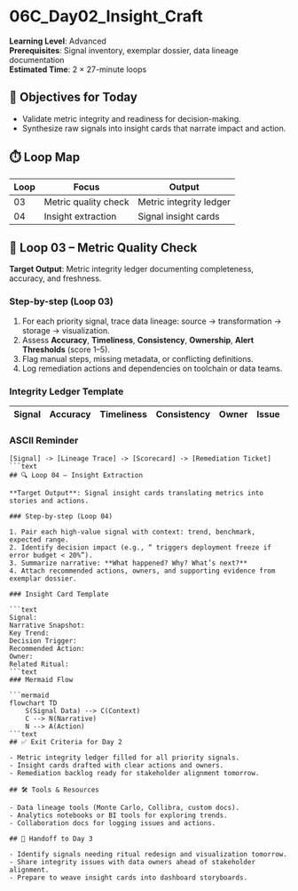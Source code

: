 ﻿# 06C_Day02_Insight_Craft

**Learning Level**: Advanced  
**Prerequisites**: Signal inventory, exemplar dossier, data lineage documentation  
**Estimated Time**: 2 × 27-minute loops

## 🎯 Objectives for Today

- Validate metric integrity and readiness for decision-making.
- Synthesize raw signals into insight cards that narrate impact and action.

## ⏱️ Loop Map

| Loop | Focus | Output |
| --- | --- | --- |
| 03 | Metric quality check | Metric integrity ledger |
| 04 | Insight extraction | Signal insight cards |

## 🧪 Loop 03 – Metric Quality Check

**Target Output**: Metric integrity ledger documenting completeness, accuracy, and freshness.

### Step-by-step (Loop 03)

1. For each priority signal, trace data lineage: source → transformation → storage → visualization.
2. Assess **Accuracy**, **Timeliness**, **Consistency**, **Ownership**, **Alert Thresholds** (score 1–5).
3. Flag manual steps, missing metadata, or conflicting definitions.
4. Log remediation actions and dependencies on toolchain or data teams.

### Integrity Ledger Template

| Signal | Accuracy | Timeliness | Consistency | Owner | Issue | Remediation |
| --- | --- | --- | --- | --- | --- | --- |

### ASCII Reminder

```text
[Signal] -> [Lineage Trace] -> [Scorecard] -> [Remediation Ticket]
```text
## 🔍 Loop 04 – Insight Extraction

**Target Output**: Signal insight cards translating metrics into stories and actions.

### Step-by-step (Loop 04)

1. Pair each high-value signal with context: trend, benchmark, expected range.
2. Identify decision impact (e.g., “ triggers deployment freeze if error budget < 20%”).
3. Summarize narrative: **What happened? Why? What’s next?**
4. Attach recommended actions, owners, and supporting evidence from exemplar dossier.

### Insight Card Template

```text
Signal:
Narrative Snapshot:
Key Trend:
Decision Trigger:
Recommended Action:
Owner:
Related Ritual:
```text
### Mermaid Flow

```mermaid
flowchart TD
    S(Signal Data) --> C(Context)
    C --> N(Narrative)
    N --> A(Action)
```text
## ✅ Exit Criteria for Day 2

- Metric integrity ledger filled for all priority signals.
- Insight cards drafted with clear actions and owners.
- Remediation backlog ready for stakeholder alignment tomorrow.

## 🛠️ Tools & Resources

- Data lineage tools (Monte Carlo, Collibra, custom docs).
- Analytics notebooks or BI tools for exploring trends.
- Collaboration docs for logging issues and actions.

## 🔄 Handoff to Day 3

- Identify signals needing ritual redesign and visualization tomorrow.
- Share integrity issues with data owners ahead of stakeholder alignment.
- Prepare to weave insight cards into dashboard storyboards.
